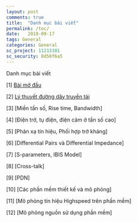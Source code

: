 ```yaml
---
layout: post
comments: true
title:  "Danh mục bài viết"
permalink: /toc/
date:   2018-09-17
tags: General
categories: General
sc_project: 11213301
sc_security: 8d50f6a5
---
```


Danh mục bài viết

[1] [Bài mở đầu](/2018/09/17/bai-viet-mo-dau)

[2] [Lý thuyết đường dây truyền tải](/2018/09/22/ly-thuyet-duong-day-truyen-tai)

[3] [Miền tần số, Rise time, Bandwidth]

[4] [Điện trở, tụ điện, điện cảm ở tần số cao]

[5] [Phản xạ tín hiệu, Phối hợp trở kháng]

[6] [Differential Pairs và Differential Impedance]

[7] [S-parameters, IBIS Model]

[8] [Cross-talk]

[9] [PDN]

[10] [Các phần mềm thiết kế và mô phỏng]

[11] [Mô phỏng tín hiệu Highspeed trên phần mềm]

[12] [Mô phỏng nguồn sử dụng phần mềm]

